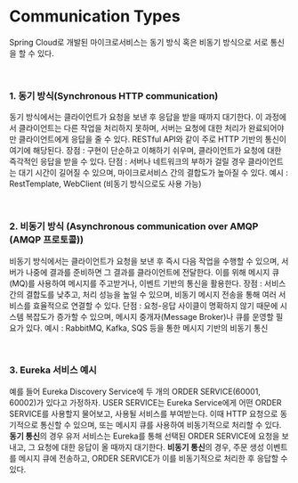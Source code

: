 # Communication Types

Spring Cloud로 개발된 마이크로서비스는 동기 방식 혹은 비동기 방식으로 서로 통신을 할 수 있다.

<br>

### 1. 동기 방식(Synchronous HTTP communication)

동기 방식에서는 클라이언트가 요청을 보낸 후 응답을 받을 때까지 대기한다. 이 과정에서 클라이언트는 다른 작업을 처리하지 못하며, 서버는 요청에 대한 처리가 완료되어야만 클라이언트에게 응답을 줄 수 있다. RESTful API와 같이 주로 HTTP 기반의 통신이 여기에 해당된다.
장점 : 구현이 단순하고 이해하기 쉬우며, 클라이언트가 요청에 대한 즉각적인 응답을 받을 수 있다.
단점 : 서버나 네트워크의 부하가 걸릴 경우 클라이언트는 대기 시간이 길어질 수 있으며, 마이크로서비스 간의 결합도가 높아질 수 있다.
예시 : RestTemplate, WebClient (비동기 방식으로도 사용 가능)

<br>

### 2. 비동기 방식 (Asynchronous communication over AMQP (AMQP 프로토콜))

비동기 방식에서는 클라이언트가 요청을 보낸 후 즉시 다음 작업을 수행할 수 있으며, 서버가 나중에 결과를 준비하면 그 결과를 클라이언트에 전달한다. 이를 위해 메시지 큐(MQ)를 사용하여 메시지를 주고받거나, 이벤트 기반의 통신을 활용한다.
장점 : 서비스 간의 결합도를 낮추고, 처리 성능을 높일 수 있으며, 비동기 메시지 전송을 통해 여러 서비스를 효율적으로 연결할 수 있다.
단점 : 요청-응답 사이클이 명확하지 않기 때문에 시스템 복잡도가 증가할 수 있으며, 메시지 중개자(Message Broker)나 큐를 운영할 필요가 있다.
예시 : RabbitMQ, Kafka, SQS 등을 통한 메시지 기반의 비동기 통신

<br>

### 3. Eureka 서비스 예시
예를 들어 Eureka Discovery Service에 두 개의 ORDER SERVICE(60001, 60002)가 있다고 가정하자. USER SERVICE는 Eureka Service에게 어떤 ORDER SERVICE를 사용할지 물어보고, 사용될 서비스를 부여받는다. 이때 HTTP 요청으로 동기적으로 통신할 수 있으며, 또는 메시지 큐를 사용하여 비동기적으로 처리할 수 있다.
**동기 통신**의 경우 유저 서비스는 Eureka를 통해 선택된 ORDER SERVICE에 요청을 보내고, 그 요청에 대한 응답이 올 때까지 대기한다.
**비동기 통신**의 경우, 주문 생성 이벤트를 메시지 큐에 전송하고, ORDER SERVICE가 이를 비동기적으로 처리한 후 응답할 수 있다.